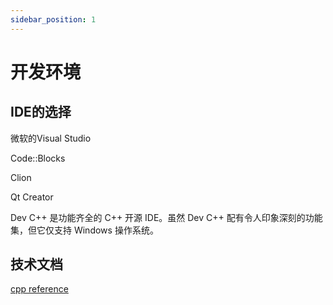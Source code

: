 ```yaml
---
sidebar_position: 1
---
```


# 开发环境






## IDE的选择






微软的Visual Studio

Code::Blocks 

Clion

Qt Creator 

Dev C++ 是功能齐全的 C++ 开源 IDE。虽然 Dev C++ 配有令人印象深刻的功能集，但它仅支持 Windows 操作系统。


## 技术文档

[cpp reference](https://en.cppreference.com/w/)